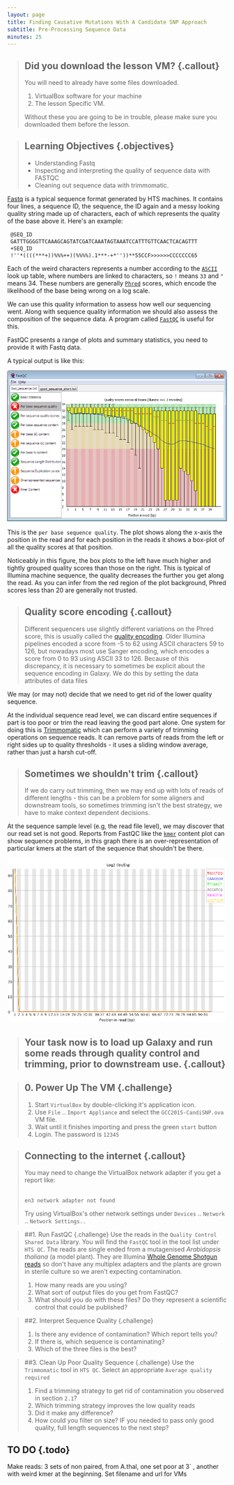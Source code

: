 ```yaml
---
layout: page
title: Finding Causative Mutations With A Candidate SNP Approach
subtitle: Pre-Processing Sequence Data
minutes: 25
---
```


> ## Did you download the lesson VM? {.callout}
> You will need to already have some files downloaded. 
>
> 1. VirtualBox software for your machine
> 2. The lesson Specific VM.
>
> Without these you are going to be in trouble, please make sure you downloaded them before the lesson.
>


> ## Learning Objectives {.objectives}
> * Understanding Fastq
> * Inspecting and interpreting the quality of sequence data with FASTQC
> * Cleaning out sequence data with trimmomatic.




[Fastq](reference.html#Fastq) is a typical sequence format generated by HTS machines. It contains four lines, a sequence ID, the sequence, the ID again and a messy looking quality string made up of characters, each of which represents the quality of the base above it. Here's an example:

~~~ {.output}
 @SEQ_ID
 GATTTGGGGTTCAAAGCAGTATCGATCAAATAGTAAATCCATTTGTTCAACTCACAGTTT
 +SEQ_ID
 !''*((((***+))%%%++)(%%%%).1***-+*''))**55CCF>>>>>>CCCCCCC65
~~~

Each of the weird characters represents a number according to the [`ASCII`](reference.html#ASCII) look up table, where numbers are linked to characters, so `!` means `33` and `"` means 34. These numbers are generally [`Phred`](reference.html#Phred) scores, which encode the likelihood of the base being wrong on a log scale.

We can use this quality information to assess how well our sequencing went. Along with sequence quality information we should also assess the composition of the sequence data. A program called [`FastQC`](reference.html#FastQC) is useful for this.

FastQC presents a range of plots and summary statistics, you need to provide it with Fastq data.

A typical output is like this:

![FastQC Summary Plot](img/fastqc.png)

This is the `per base sequence quality`. The plot shows along the x-axis the position in the read and for each position in the reads it shows a box-plot of all the quality scores at that position. 

Noticeably in this figure, the box plots to the left have much higher and tightly grouped quality scores than those on the right. This is typical of Illumina machine sequence, the quality decreases the further you get along the read. As you can infer from the red region of the plot background, Phred scores less than 20 are generally not trusted.

> ## Quality score encoding {.callout}
> Different sequencers use slightly different variations on the Phred score, this is usually called the [quality encoding](reference.html#encoding). Older Illumina pipelines encoded a score from -5 to 62 using ASCII characters 59 to 126, but nowadays most use Sanger encoding, which encodes a score from 0 to 93 using ASCII 33 to 126.
>   Because of this discrepancy, it is necessary to sometimes be explicit about the sequence encoding in Galaxy. We do this by setting the data attributes of data files
>

We may (or may not) decide that we need to get rid of the lower quality sequence. 

At the individual sequence read level, we can discard entire sequences if part is too poor or trim the read leaving the good part alone. One system for doing this is [Trimmomatic](reference.html#trimmomatic) which can perform a variety of trimming operations on sequence reads.  It can remove parts of reads from the left or right sides up to quality thresholds - it uses a sliding window average, rather than just a harsh cut-off. 

> ## Sometimes we shouldn't trim {.callout}
> If we do carry out trimming, then we may end up with lots of reads of different lengths - this can be a problem for some aligners and downstream tools, so sometimes trimming isn't the best strategy, we have to make context dependent decisions.

At the sequence sample level (e.g, the read file level), we may discover that our read set is not good. Reports from FastQC like the [`kmer`](reference.html#kmer) content plot can show sequence problems, in this graph there is an over-representation of particular kmers at the start of the sequence that shouldn't be there.

![The first few bases here are significantly enriched, this can be due to sequence adapters (if they were used) but if not, then the sequence is likely not good, even if the quality scores are fine](img/kmer_content.png)

> ## Your task now is to load up Galaxy and run some reads through quality control and trimming, prior to downstream use. {.callout}
  
> ## 0. Power Up The VM {.challenge}
> 1. Start  `VirtualBox` by double-clicking it's application icon.
> 2. Use `File` .. `Import Appliance` and select the `GCC2015-CandiSNP.ova` VM file.
> 3. Wait until it finishes importing and press the green `start` button
> 4. Login. The password is `12345`


> ## Connecting to the internet {.callout}
> You may need to change the VirtualBox network adapter if you get a report like:
>
>~~~ {.error}
>
> en3 network adapter not found
>
>~~~
>
> Try using VirtualBox's other network settings under `Devices` .. `Network` .. `Network Settings..`
>

> ##1. Run FastQC {.challenge}
> Use the reads in the `Quality Control` `Shared Data` library. You will find the `FastQC` tool in the tool list under `HTS QC`.
> The reads are single ended from a mutagenised _Arabidopsis thaliana_ (a model plant). They are Illumina [Whole Genome Shotgun reads](reference.html#whole_genome_shotgun) so don't have any multiplex adapters and the plants are grown in sterile culture so we aren't expecting contamination.
>
> 1. How many reads are you using?
> 2. What sort of output files do you get from FastQC?
> 3. What should you do with these files? Do they represent a scientific control that could be published?
>

> ##2. Interpret Sequence Quality {.challenge}
>
> 1. Is there any evidence of contamination? Which report tells you?
> 2. If there is, which sequence is contaminating?
> 3. Which of the three files is the best?
> 

> ##3. Clean Up Poor Quality Sequence {.challenge}
> Use the `Trimmomatic` tool in `HTS QC`. Select an appropriate `Average quality required`
> 
> 1. Find a trimming strategy to get rid of contamination you observed in section `2.1`?
> 2. Which trimming strategy improves the low quality reads
> 3. Did it make any difference?
> 4. How could you filter on size? IF you needed to pass only good quality, full length sequences to the next step?

## TO DO {.todo}
Make reads: 3 sets of non paired, from A.thal, one set poor at 3` , another with weird kmer at the beginning. Set filename and url for VMs

